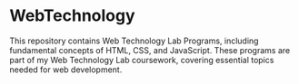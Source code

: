 # WebTechnology
This repository contains Web Technology Lab Programs, including fundamental concepts of HTML, CSS, and JavaScript. These programs are part of my Web Technology Lab coursework, covering essential topics needed for web development.
